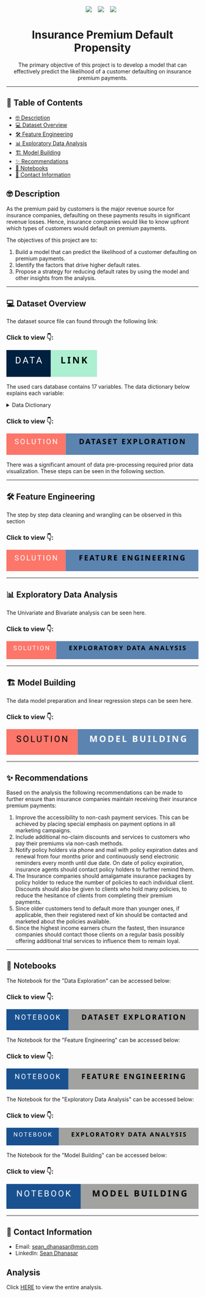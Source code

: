 <p align="center">
  <img src="https://forthebadge.com/images/badges/made-with-python.svg" />&nbsp;&nbsp;&nbsp;
  <img src="https://forthebadge.com/images/badges/made-with-markdown.svg" />&nbsp;&nbsp;&nbsp;
  <img src="https://forthebadge.com/images/badges/powered-by-oxygen.svg" />&nbsp;&nbsp;
</p>




<h1 align="center">Insurance Premium Default Propensity</h1>

<p align="center">The primary objective of this project is to develop a model that can effectively predict the likelihood of a customer defaulting on insurance premium payments.</p>

---

## 📝 Table of Contents

- [🤓 Description](#description)
- [💻 Dataset Overview](#dataset-overview)
- [🛠️ Feature Engineering](#feature-engineering)
- [📊 Exploratory Data Analysis](#exploratory-data-analysis)
- [🏗️ Model Building](#model-building)
- [✨ Recommendations](#recommendations)
- [📗 Notebooks](#notebooks)
- [📧 Contact Information](#contact-information)

## 🤓 Description <a name = "description"></a>

As the premium paid by customers is the major revenue source for insurance companies, defaulting on these payments results in significant revenue losses. Hence, insurance companies would like to know upfront which types of customers would default on premium payments.

The objectives of this project are to:
1. Build a model that can predict the likelihood of a customer defaulting on premium payments.
2. Identify the factors that drive higher default rates.
3. Propose a strategy for reducing default rates by using the model and other insights from the analysis.



---

## 💻 Dataset Overview <a name = "dataset-overview"></a>

The dataset source file can found through the following link:
### Click to view 👇:

[![Data_link](https://github.com/seandhan/image_database/blob/main/Data-LINK-.svg)](https://github.com/seandhan/Insurance-Premium-Default/blob/main/InsurancePremiumDefault.xlsx)

The used cars database contains 17 variables. The data dictionary below explains each variable:

<details>
<summary>Data Dictionary</summary>
<br>

1. **id**: Unique customer ID
2. **perc_premium_paid_by_cash_credit**: What % of the premium was paid by cash payments?
3. **age_in_days**: age of the customer in days 
4. **Income**: Income of the customer 
5. **Marital Status**: Married/Unmarried, Married (1), unmarried (0)
6. **Veh_owned**: Number of vehicles owned (1-3)
7. **Count_3-6_months_late**: Number of times premium was paid 3-6 months late 
8. **Count_6-12_months_late**: Number of times premium was paid 6-12 months late 
9. **Count_more_than_12_months_late**: Number of times premium was paid more than 12 months late 
10. **Risk_score**: Risk score of customer (similar to credit score)
11.	**No_of_dep**: Number of dependents in the family of the customer (1-4) 
12.	**Accommodation**: Owned (1), Rented (0)
13.	**no_of_premiums_paid**: Number of premiums paid till date 
14.	**sourcing_channel**: Channel through which customer was sourced 
15.	**residence_area_type**: Residence type of the customer
16.	**premium** : Total premium amount paid till now
17.	**default**: (Y variable) - 0 indicates that customer has defaulted the premium and 1 indicates that customer has not defaulted the premium

</details>

### Click to view 👇:

[![Data Exploration](https://github.com/seandhan/image_database/blob/main/Solution-Dataset%20Exploration-.svg)](https://github.com/seandhan/Used-Car-Price-Prediction/blob/main/Dataset%20Exploration/ReadMe.md)

There was a significant amount of data pre-processing required prior data visualization. These steps can be seen in the following section.

----

## 🛠️ Feature Engineering <a name = "feature-engineering"></a>

The step by step data cleaning and wrangling can be observed in this section

### Click to view 👇:

[![Feature Engineering](https://github.com/seandhan/image_database/blob/main/Solution-Feature%20Engineering-.svg)](https://github.com/seandhan/Used-Car-Price-Prediction/blob/main/Feature%20Engineering/ReadME.MD)


----

## 📊 Exploratory Data Analysis <a name = "exploratory-data-analysis"></a>

The Univariate and Bivariate analysis can be seen here.

### Click to view 👇:

[![Exploratory Data Analysis](https://github.com/seandhan/image_database/blob/main/Solution-Exploratory%20Data%20Analysis-.svg)](https://github.com/seandhan/Used-Car-Price-Prediction/blob/main/Exploratory%20Data%20Analysis/ReadME.MD)


----

## 🏗️ Model Building <a name = "model-building"></a>

The data model preparation and linear regression steps can be seen here.

### Click to view 👇:

[![Model Building](https://github.com/seandhan/image_database/blob/main/Solution-Model%20Building-.svg)](https://github.com/seandhan/Used-Car-Price-Prediction/blob/main/Model%20Building/README.MD)


----


## ✨ Recommendations <a name = "recommendations"></a>

Based on the analysis the following recommendations can be made to further ensure than insurance companies maintain receiving their insurance premium payments:
1. Improve the accessibility to non-cash payment services. This can be achieved by placing special emphasis on payment options in all marketing campaigns.
2. Include additional no-claim discounts and services to customers who pay their premiums via non-cash methods.
3. Notify policy holders via phone and mail with policy expiration dates and renewal from four months prior and continuously send electronic reminders every month until due date. On date of policy expiration, insurance agents should contact policy holders to further remind them.
4. The Insurance companies should amalgamate insurance packages by policy holder to reduce the number of policies to each individual client. Discounts should also be given to clients who hold many policies, to reduce the hesitance of clients from completing their premium payments.
5. Since older customers tend to default more than younger ones, if applicable, then their registered next of kin should be contacted and marketed about the policies available.
6. Since the highest income earners churn the fastest, then insurance companies should contact those clients on a regular basis possibly offering additional trial services to influence them to remain loyal.


----

## 📗 Notebooks <a name = "notebooks"></a>

The Notebook for the "Data Exploration" can be accessed below:

### Click to view 👇:

[![DataExp Notebook](https://github.com/seandhan/image_database/blob/main/Notebook-Dataset%20Exploration-.svg)](https://github.com/seandhan/Used-Car-Price-Prediction/blob/main/Notebooks/Data%20exploration.ipynb)

The Notebook for the "Feature Engineering" can be accessed below:

### Click to view 👇:

[![Feature Engineering Notebook](https://github.com/seandhan/image_database/blob/main/Notebook-Feature%20engineering-.svg)](https://github.com/seandhan/Used-Car-Price-Prediction/blob/main/Notebooks/Feature_engineering.ipynb)

The Notebook for the "Exploratory Data Analysis" can be accessed below:

### Click to view 👇:

[![EDA Notebook](https://github.com/seandhan/image_database/blob/main/Notebook-Exploratory%20Data%20analysis-.svg)](https://github.com/seandhan/Used-Car-Price-Prediction/blob/main/Notebooks/Exploratory%20Data%20Analysis.ipynb)

The Notebook for the "Model Building" can be accessed below:

### Click to view 👇:

[![Model Building Notebook](https://github.com/seandhan/image_database/blob/main/Notebook-Model%20Building-.svg)](https://github.com/seandhan/Used-Car-Price-Prediction/blob/main/Notebooks/Model_Building.ipynb)

----



## 📧 Contact Information <a name = "contact-information"></a>

- Email: [sean_dhanasar@msn.com](mailto:sean_dhanasar@msn.com)
- LinkedIn: [Sean Dhanasar](https://www.linkedin.com/in/sdhanasar)

## Analysis
Click [HERE](https://github.com/seandhan/Insurance-Premium-Default/blob/main/InsurancePremiumDefault.ipynb) to view the entire analysis.
